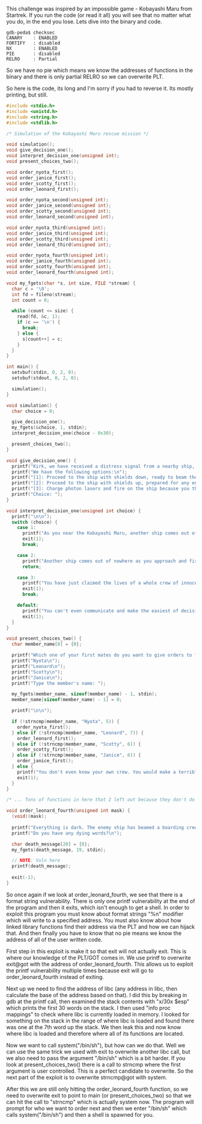 This challenge was inspired by an impossible game - Kobayashi Maru from Startrek. If you run the code (or read it all) you will see that no matter what you do, in the end you lose. Lets dive into the binary and code.

```
gdb-peda$ checksec
CANARY    : ENABLED
FORTIFY   : disabled
NX        : ENABLED
PIE       : disabled
RELRO     : Partial
```

So we have no pie which means we know the addresses of functions in the binary and there is only partial RELRO so we can overwrite PLT.

So here is the code, its long and I'm sorry if you had to reverse it. Its mostly printing, but still.

```c
#include <stdio.h>
#include <unistd.h>
#include <string.h>
#include <stdlib.h>

/* Simulation of the Kobayashi Maru rescue mission */

void simulation();
void give_decision_one();
void interpret_decision_one(unsigned int);
void present_choices_two();

void order_nyota_first();
void order_janice_first();
void order_scotty_first();
void order_leonard_first();

void order_nyota_second(unsigned int);
void order_janice_second(unsigned int);
void order_scotty_second(unsigned int);
void order_leonard_second(unsigned int);

void order_nyota_third(unsigned int);
void order_janice_third(unsigned int);
void order_scotty_third(unsigned int);
void order_leonard_third(unsigned int);

void order_nyota_fourth(unsigned int);
void order_janice_fourth(unsigned int);
void order_scotty_fourth(unsigned int);
void order_leonard_fourth(unsigned int);

void my_fgets(char *s, int size, FILE *stream) {
  char c = '\0';
  int fd = fileno(stream);
  int count = 0;

  while (count <= size) {
    read(fd, &c, 1);
    if (c == '\n') {
      break;
    } else {
      s[count++] = c;
    }
  }
}

int main() {
  setvbuf(stdin, 0, 2, 0); 
  setvbuf(stdout, 0, 2, 0);

  simulation();
}

void simulation() {
  char choice = 0;

  give_decision_one();
  my_fgets(&choice, 1, stdin);
  interpret_decision_one(choice - 0x30);

  present_choices_two();
}

void give_decision_one() {
  printf("Kirk, we have received a distress signal from a nearby ship, the Kobayashi Maru. They have a full crew on board and their engine has broken down\n\n");
  printf("We have the following options:\n");
  printf("[1]: Proceed to the ship with shields down, ready to beam their crew members aboard (quick rescue)\n");
  printf("[2]: Proceed to the ship with shields up, prepared for any enemy ships (longer rescue)\n");
  printf("[3]: Charge photon lasers and fire on the ship because you think it is an ambush (no trust)\n");
  printf("Choice: ");
}

void interpret_decision_one(unsigned int choice) {
  printf("\n\n");
  switch (choice) {
    case 1:
      printf("As you near the Kobayashi Maru, another ship comes out of nowhere and immediately fires upon you. Your shields were down and as a result your ship was destroyed\n\n");
      exit(1);
      break;

    case 2:
      printf("Another ship comes out of nowhere as you approach and fires upon you. Your shields have blocked the first volley of fire, but are significantly weakened\n\n");
      return;

    case 3:
      printf("You have just claimed the lives of a whole crew of innocent people. You should be ashamed of yourself, you're obviously not cut out to be in Starfleet\n\n");
      exit(1);
      break;

    default:
      printf("You can't even communicate and make the easiest of decisions. Come back when you've learned how to read and write\n");
      exit(1);
  }
}

void present_choices_two() {
  char member_name[8] = {0};

  printf("Which one of your first mates do you want to give orders to first?\n");
  printf("Nyota\n");
  printf("Leonard\n");
  printf("Scotty\n");
  printf("Janice\n");
  printf("Type the member's name: ");

  my_fgets(member_name, sizeof(member_name) - 1, stdin);
  member_name[sizeof(member_name) - 1] = 0;

  printf("\n\n");

  if (!strncmp(member_name, "Nyota", 5)) {
    order_nyota_first();
  } else if (!strncmp(member_name, "Leonard", 7)) {
    order_leonard_first();
  } else if (!strncmp(member_name, "Scotty", 6)) {
    order_scotty_first();
  } else if (!strncmp(member_name, "Janice", 6)) {
    order_janice_first();
  } else {
    printf("You don't even know your own crew. You would make a terrible captain\n");
    exit(1);
  }
}

/* ... Tons of functions in here that I left out because they don't do anything for the exploit */

void order_leonard_fourth(unsigned int mask) {
  (void)(mask);
  
  printf("Everything is dark. The enemy ship has beamed a boarding crew aboard and there is nothing for you to do. They have released gas in the ship and you are becoming incoherent.");
  printf("Do you have any dying words?\n");

  char death_message[20] = {0};
  my_fgets(death_message, 19, stdin);

  // NOTE: Vuln here
  printf(death_message);
  
  exit(-1);
}
```

So once again if we look at order\_leonard\_fourth, we see that there is a format string vulnerability. There is only one printf vulnerability at the end of the program and then it exits, which isn't enough to get a shell. In order to exploit this program you must know about format strings "%n" modifier which will write to a specified address. You must also know about how linked library functions find their address via the PLT and how we can hijack that. And then finally you have to know that no pie means we know the address of all of the user written code.

First step in this exploit is make it so that exit will not actually exit. This is where our knowledge of the PLT/GOT comes in. We use printf to overwrite exit@got with the address of order\_leonard\_fourth. This allows us to exploit the printf vulnerability multiple times because exit will go to order\_leonard\_fourth instead of exiting.

Next up we need to find the address of libc (any address in libc, then calculate the base of the address based on that). I did this by breaking in gdb at the printf call, then examined the stack contents with "x/30x $esp" which prints the first 30 words on the stack. I then used "info proc mappings" to check where libc is currently loaded in memory. I looked for something on the stack in the range of where libc is loaded and found there was one at the 7th word up the stack. We then leak this and now know where libc is loaded and therefore where all of its functions are located.

Now we want to call system("/bin/sh"), but how can we do that. Well we can use the same trick we used with exit to overwrite another libc call, but we also need to pass the argument "/bin/sh" which is a bit harder. If you look at present\_choices\_two() there is a call to strncmp where the first argument is user controlled. This is a perfect candidate to overwrite. So the next part of the exploit is to overwrite strncmp@got with system.

After this we are still only hitting the order\_leonard\_fourth function, so we need to overwrite exit to point to main (or present\_choices\_two) so that we can hit the call to "strncmp" which is actually system now. The program will prompt for who we want to order next and then we enter "/bin/sh" which calls system("/bin/sh") and then a shell is spawned for you.